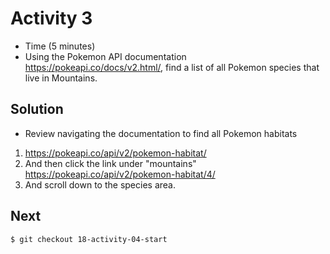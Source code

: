 # Activity 3
* Time (5 minutes)
* Using the Pokemon API documentation https://pokeapi.co/docs/v2.html/, find a list of all Pokemon species that live in Mountains.

## Solution
* Review navigating the documentation to find all Pokemon habitats

1. https://pokeapi.co/api/v2/pokemon-habitat/
2. And then click the link under "mountains" https://pokeapi.co/api/v2/pokemon-habitat/4/
3. And scroll down to the species area.

## Next
`$ git checkout 18-activity-04-start`
